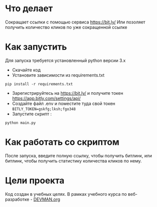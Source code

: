 # Что делает

Сокращает ссылки с помощью сервиса https://bit.ly/
Или позоляет получить количество кликов по уже сокращенной ссылке

# Как запустить

Для запуска требуется установленный  python версии 3.х
- Скачайте код
- Установите зависимости из requirements.txt
 ```
 pip install -r requirements.txt
 ```

- Зарегистрируйтесь на https://bit.ly/ и получите токен https://app.bitly.com/settings/api/
- Создайте файл .env и поместите туда свой токен `BITLY_TOKEN=gskfg;lksh;fgo348`
- Запустите скрипт :
```
python main.py
```

# Как работать со скриптом

После запуска, введите полную ссылку, чтобы получить битлинк,
или битлинк, чтобы получить статистику количества кликов по нему.

# Цели проекта

Код создан в учебных целях. В рамках учебного курса по веб-разработке - [DEVMAN.org](https://devman.org)
